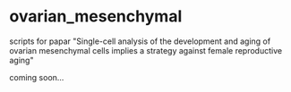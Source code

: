 # ovarian_mesenchymal
scripts for papar "Single-cell analysis of the development and aging of ovarian mesenchymal cells implies a strategy against female reproductive aging"

coming soon...

